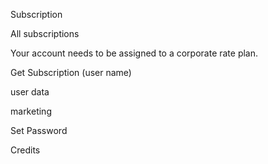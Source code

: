 Subscription

All subscriptions 

Your account needs to be assigned to a corporate rate plan.



Get Subscription (user name)

user data

marketing



Set Password



Credits



